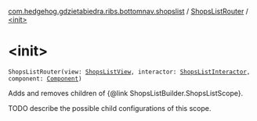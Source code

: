 [com.hedgehog.gdzietabiedra.ribs.bottomnav.shopslist](../index.md) / [ShopsListRouter](index.md) / [&lt;init&gt;](./-init-.md)

# &lt;init&gt;

`ShopsListRouter(view: `[`ShopsListView`](../-shops-list-view/index.md)`, interactor: `[`ShopsListInteractor`](../-shops-list-interactor/index.md)`, component: `[`Component`](../-shops-list-builder/-component/index.md)`)`

Adds and removes children of {@link ShopsListBuilder.ShopsListScope}.

TODO describe the possible child configurations of this scope.

